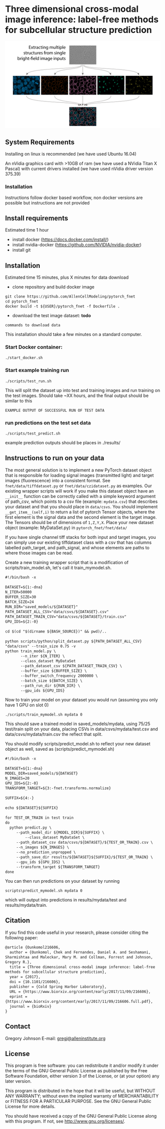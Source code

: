 Three dimensional cross-modal image inference: label-free methods for subcellular structure prediction
===============================

![Model](doc/PredictingStructures-1.jpg?raw=true "Model Architecture")

## System Requirements
Installing on linux is recommended (we have used Ubuntu 16.04)

An nVidia graphics card with >10GB of ram (we have used a NVidia Titan X Pascal) with current drivers installed (we have used nVidia driver version 375.39)

### Installation
Instructions follow docker based workflow, non docker versions are possible but instructions are not provided

## Install requirements
Estimated time 1 hour
 - install docker (https://docs.docker.com/install/)
 - install nvidia-docker (https://github.com/NVIDIA/nvidia-docker)
 - install git

## Installation
Estimated time 15 minutes, plus X minutes for data download
 - clone repository and build docker image
```
git clone https://github.com/AllenCellModeling/pytorch_fnet
cd pytorch_fnet
docker build -t ${USER}/pytorch_fnet -f Dockerfile .
```
 - download the test image dataset: **todo**
 
```
commands to download data
```

This installation should take a few minutes on a standard computer.
### Start Docker container:  
```
./start_docker.sh
```
### Start example training run
```
./scripts/test_run.sh
```
This will split the dataset up into test and training images and run training on the test images. 
Should take ~XX hours, and the final output should be similar to this
```
EXAMPLE OUTPUT OF SUCCESSFUL RUN OF TEST DATA
```

### run predictions on the test set data
```
./scripts/test_predict.sh
```
example prediction outputs should be places in ./results/

## Instructions to run on your data
The most general solution is to implement a new PyTorch dataset object that is responsible for loading signal images (transmitted light) and target images (fluorescence) into a consistent format. See `fnet/data/tiffdataset.py` or `fnet/data/czidataset.py` as examples.  Our existing wrapper scripts will work if you make this dataset object have an `__init__` function can be correctly called with a simple keyword argument of path_csv, which points to a csv file (example: `mydata.csv`) that describes your dataset and that you should place in `data/csvs`. You should implement `__get_item__(self,i)` to return a list of pytorch Tensor objects, where the first element is the signal data and the second element is the target image.  The Tensors should be of dimensions of `1,Z,Y,X`.  Place your new dataset object (example: MyDataSet.py) in `pytorch_fnet/fnet/data/`

If you have single channel tiff stacks for both input and target images, you can simply use our existing tiffdataset class with a csv that has columns labelled path_target, and path_signal, and whose elements are paths to where those images can be read.

Create a new training wrapper script that is a modification of scripts/train_model.sh, let's call it train_mymodel.sh.

```
#!/bin/bash -x

DATASET=${1:-dna}
N_ITER=50000
BUFFER_SIZE=30
BATCH_SIZE=24
RUN_DIR="saved_models/${DATASET}"
PATH_DATASET_ALL_CSV="data/csvs/${DATASET}.csv"
PATH_DATASET_TRAIN_CSV="data/csvs/${DATASET}/train.csv"
GPU_IDS=${2:-0}

cd $(cd "$(dirname ${BASH_SOURCE})" && pwd)/..

python scripts/python/split_dataset.py ${PATH_DATASET_ALL_CSV} "data/csvs" --train_size 0.75 -v
python train_model.py \
       --n_iter ${N_ITER} \
       --class_dataset MyDataSet
       --path_dataset_csv ${PATH_DATASET_TRAIN_CSV} \
       --buffer_size ${BUFFER_SIZE} \
       --buffer_switch_frequency 2000000 \
       --batch_size ${BATCH_SIZE} \
       --path_run_dir ${RUN_DIR} \
       --gpu_ids ${GPU_IDS}
```
Now to train your model on your dataset you would run (assuming you only have 1 GPU on slot 0)

```
./scripts/train_mymodel.sh mydata 0
```
This should save a trained model in saved_models/mydata, using 75/25 test/train split on your data, placing CSVs in data/csvs/mydata/test.csv and data/csvs/mydata/train.csv the reflect that split.  

You should modify scripts/predict_model.sh to reflect your new dataset object as well, saved as (scripts/predict_mymodel.sh)

```
#!/bin/bash -x

DATASET=${1:-dna}
MODEL_DIR=saved_models/${DATASET}
N_IMAGES=20
GPU_IDS=${2:-0}
TRANSFORM_TARGET=${3:-fnet.transforms.normalize}

SUFFIX=${4:-}

echo ${DATASET}${SUFFIX}

for TEST_OR_TRAIN in test train
do
  python predict.py \
	 --path_model_dir ${MODEL_DIR}${SUFFIX} \
         --class_dataset MyDataSet \
	 --path_dataset_csv data/csvs/${DATASET}/${TEST_OR_TRAIN}.csv \
	 --n_images ${N_IMAGES} \
	 --no_prediction_unpropped \
	 --path_save_dir results/${DATASET}${SUFFIX}/${TEST_OR_TRAIN} \
	 --gpu_ids ${GPU_IDS} \
	 --transform_target ${TRANSFORM_TARGET}
done
```
You can then run predictions on your dataset by running

```
scripts\predict_mymodel.sh mydata 0 
```
which will output into predictions in results/mydata/test and results/mydata/train.

## Citation
If you find this code useful in your research, please consider citing the following paper:

    @article {Ounkomol216606,
      author = {Ounkomol, Chek and Fernandes, Daniel A. and Seshamani, Sharmishtaa and Maleckar, Mary M. and Collman, Forrest and Johnson, Gregory R.},
      title = {Three dimensional cross-modal image inference: label-free methods for subcellular structure prediction},
      year = {2017},
      doi = {10.1101/216606},
      publisher = {Cold Spring Harbor Laboratory},
      URL = {https://www.biorxiv.org/content/early/2017/11/09/216606},
      eprint = {https://www.biorxiv.org/content/early/2017/11/09/216606.full.pdf},
      journal = {bioRxiv}
    }

## Contact
Gregory Johnson
E-mail: gregj@alleninstitute.org

## License
This program is free software: you can redistribute it and/or modify
it under the terms of the GNU General Public License as published by
the Free Software Foundation, either version 3 of the License, or
(at your option) any later version.

This program is distributed in the hope that it will be useful,
but WITHOUT ANY WARRANTY; without even the implied warranty of
MERCHANTABILITY or FITNESS FOR A PARTICULAR PURPOSE.  See the
GNU General Public License for more details.

You should have received a copy of the GNU General Public License
along with this program.  If not, see <http://www.gnu.org/licenses/>.
